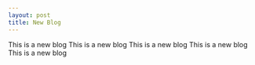 ```yaml
---
layout: post
title: New Blog
---
```


This is a new blog
This is a new blog
This is a new blog
This is a new blog
This is a new blog